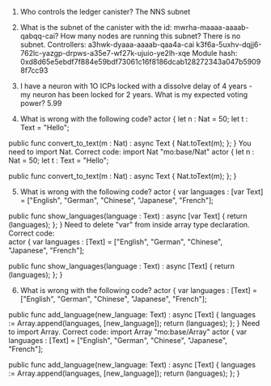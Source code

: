 1) Who controls the ledger canister?
The NNS subnet

2) What is the subnet of the canister with the id: mwrha-maaaa-aaaab-qabqq-cai? How many nodes are running this subnet?
There is no subnet.
Controllers: a3hwk-dyaaa-aaaab-qaa4a-cai k3f6a-5uxhv-dqjj6-762lc-yazgp-drpws-a35e7-wf27k-ujuio-ye2lh-xqe
Module hash: 0xd8d65e5ebdf7f884e59bdf73061c16f8186dcab128272343a047b59098f7cc93

3) I have a neuron with 1O ICPs locked with a dissolve delay of 4 years - my neuron has been locked for 2 years. What is my expected voting power?
5.99 

4) What is wrong with the following code?
actor {
  let n : Nat = 50;
  let t : Text = "Hello";

  public func convert_to_text(m : Nat) : async Text {
    Nat.toText(m);
  };
}
You need to import Nat. Correct code: 
import Nat "mo:base/Nat"
actor {
  let n : Nat = 50;
  let t : Text = "Hello";

  public func convert_to_text(m : Nat) : async Text {
    Nat.toText(m);
  };
}


5) What is wrong with the following code?
actor {
  var languages : [var Text] = ["English", "German", "Chinese", "Japanese", "French"];

  public func show_languages(language : Text) : async [var Text] {
    return (languages);
  };
}
Need to delete "var" from inside array type declaration. Correct code:  
actor {
  var languages : [Text] = ["English", "German", "Chinese", "Japanese", "French"];

  public func show_languages(language : Text) : async [Text] {
    return (languages);
  };
}


6) What is wrong with the following code?
actor {
  var languages : [Text] = ["English", "German", "Chinese", "Japanese", "French"];

  public func add_language(new_language: Text) : async [Text] {
    languages := Array.append<Text>(languages, [new_language]);
    return (languages);
  }; 
}
Need to import Array. Correct code: 
import Array "mo:base/Array"
actor {
  var languages : [Text] = ["English", "German", "Chinese", "Japanese", "French"];

  public func add_language(new_language: Text) : async [Text] {
    languages := Array.append<Text>(languages, [new_language]);
    return (languages);
  }; 
}